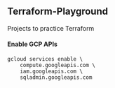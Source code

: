 ## Terraform-Playground
Projects to practice Terraform


#### Enable GCP APIs
```
gcloud services enable \
    compute.googleapis.com \
    iam.googleapis.com \
    sqladmin.googleapis.com
```
